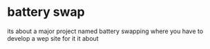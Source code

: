 # battery swap
its about a major project named battery swapping where you have to develop a wep site for it
it about 
